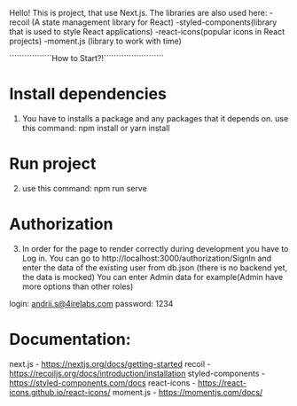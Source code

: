 Hello!
This is project, that use Next.js.
The libraries are also used here:
-recoil (A state management library for React)
-styled-components(library that is used to style React applications)
-react-icons(popular icons in React projects)
-moment.js (library to work with time)

`````````````````How to Start?!````````````````````````

# Install dependencies

1. You have to installs a package and any packages that it depends on.
   use this command:
   npm install
   or
   yarn install

# Run project

2. use this command:
   npm run serve

# Authorization

3. In order for the page to render correctly during development you have to Log in.
   You can go to http://localhost:3000/authorization/SignIn and enter the data of the existing user from db.json (there is no backend yet, the data is mocked)
   You can enter Admin data for example(Admin have more options than other roles)

login: andrii.s@4irelabs.com
password: 1234



# Documentation:

next.js - https://nextjs.org/docs/getting-started
recoil - https://recoiljs.org/docs/introduction/installation
styled-components - https://styled-components.com/docs
react-icons - https://react-icons.github.io/react-icons/
moment.js - https://momentjs.com/docs/